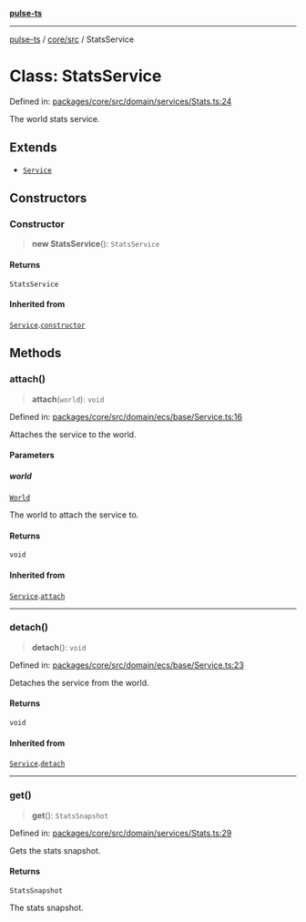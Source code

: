 [**pulse-ts**](../../../README.md)

***

[pulse-ts](../../../README.md) / [core/src](../README.md) / StatsService

# Class: StatsService

Defined in: [packages/core/src/domain/services/Stats.ts:24](https://github.com/jlehett/pulse-ts/blob/b287bc18de1bbb78a8cc43f602a646e458610bc3/packages/core/src/domain/services/Stats.ts#L24)

The world stats service.

## Extends

- [`Service`](Service.md)

## Constructors

### Constructor

> **new StatsService**(): `StatsService`

#### Returns

`StatsService`

#### Inherited from

[`Service`](Service.md).[`constructor`](Service.md#constructor)

## Methods

### attach()

> **attach**(`world`): `void`

Defined in: [packages/core/src/domain/ecs/base/Service.ts:16](https://github.com/jlehett/pulse-ts/blob/b287bc18de1bbb78a8cc43f602a646e458610bc3/packages/core/src/domain/ecs/base/Service.ts#L16)

Attaches the service to the world.

#### Parameters

##### world

[`World`](World.md)

The world to attach the service to.

#### Returns

`void`

#### Inherited from

[`Service`](Service.md).[`attach`](Service.md#attach)

***

### detach()

> **detach**(): `void`

Defined in: [packages/core/src/domain/ecs/base/Service.ts:23](https://github.com/jlehett/pulse-ts/blob/b287bc18de1bbb78a8cc43f602a646e458610bc3/packages/core/src/domain/ecs/base/Service.ts#L23)

Detaches the service from the world.

#### Returns

`void`

#### Inherited from

[`Service`](Service.md).[`detach`](Service.md#detach)

***

### get()

> **get**(): `StatsSnapshot`

Defined in: [packages/core/src/domain/services/Stats.ts:29](https://github.com/jlehett/pulse-ts/blob/b287bc18de1bbb78a8cc43f602a646e458610bc3/packages/core/src/domain/services/Stats.ts#L29)

Gets the stats snapshot.

#### Returns

`StatsSnapshot`

The stats snapshot.
